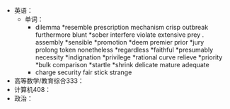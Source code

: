 - 英语：
	- 单词：
		- dilemma 
		  *resemble
		  prescription
		  mechanism
		  crisp
		  outbreak
		  furthermore
		  blunt
		  *sober
		  interfere
		  violate
		  extensive
		  prey .
		  assembly
		  *sensible
		  *promotion
		  *deem
		  premier
		  prior
		  *jury
		  prolong
		  token
		  nonetheless
		  *regardless
		  *faithful
		  *presumably
		  necessity
		  *indignation
		  *privilege
		  *rational
		  curve
		  relieve
		  *priority
		  *bulk
		  comparison
		  *startle
		  *shrink
		  delicate
		  mature
		  adequate
		- charge
		  security
		  fair
		  stick
		  strange
- 高等数学/教育综合333：
- 计算机408：
- 政治：
